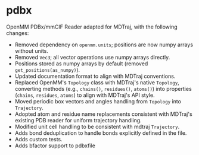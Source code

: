 pdbx
====

OpenMM PDBx/mmCIF Reader adapted for MDTraj, with the following changes:

- Removed dependency on `openmm.units`; positions are now numpy arrays without units.
- Removed `Vec3`; all vector operations use numpy arrays directly.
- Positions stored as numpy arrays by default (removed `get_positions(as_numpy)`).
- Updated documentation format to align with MDTraj conventions.
- Replaced OpenMM's `Topology` class with MDTraj's native `Topology`, converting methods (e.g., `chains()`, `residues()`, `atoms()`) into properties (`chains`, `residues`, `atoms`) to align with MDTraj's API style.
- Moved periodic box vectors and angles handling from `Topology` into `Trajectory`.
- Adopted atom and residue name replacements consistent with MDTraj's existing PDB reader for uniform trajectory handling.
- Modified unit cell handling to be consistent with mdtraj `Trajectory`.
- Adds bond deduplication to handle bonds explicitly defined in the file.
- Adds custom tests.
- Adds bfactor support to pdbxfile